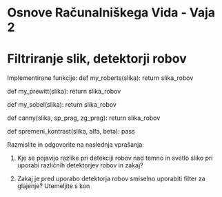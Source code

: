 # Osnove Računalniškega Vida - Vaja 2
# Filtriranje slik, detektorji robov

Implementirane funkcije:
def my_roberts(slika):
    return slika_robov 

def my_prewitt(slika):
    return slika_robov 

def my_sobel(slika):
    return slika_robov 

def canny(slika, sp_prag, zg_prag):
    return slika_robov 
    
def spremeni_kontrast(slika, alfa, beta):
    pass
   
Razmislite in odgovorite na naslednja vprašanja: 

1. Kje se pojavijo razlike pri detekciji robov nad temno in svetlo sliko pri uporabi različnih detektorjev robov in zakaj?

2. Zakaj je pred uporabo detektorja robov smiselno uporabiti filter za glajenje? Utemeljite s kon
